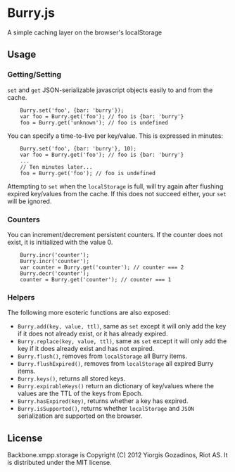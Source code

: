 # Burry.js

A simple caching layer on the browser's localStorage

## Usage

### Getting/Setting

`set` and `get` JSON-serializable javascript objects easily to and from the cache.

        Burry.set('foo', {bar: 'burry'});
        var foo = Burry.get('foo'); // foo is {bar: 'burry'}
        foo = Burry.get('unknown'); // foo is undefined

You can specify a time-to-live per key/value. This is expressed in minutes:

        Burry.set('foo', {bar: 'burry'}, 10);
        var foo = Burry.get('foo'); // foo is {bar: 'burry'}
        ...
        // Ten minutes later...
        foo = Burry.get('foo'); // foo is undefined

Attempting to `set` when the `localStorage` is full, will try again after flushing expired key/values from the cache. If this does not succeed either, your `set` will be ignored.

### Counters

You can increment/decrement persistent counters. If the counter does not exist, it is initialized with the value 0.

        Burry.incr('counter');
        Burry.incr('counter');
        var counter = Burry.get('counter'); // counter === 2
        Burry.decr('counter');
        counter = Burry.get('counter'); // counter === 1

### Helpers

The following more esoteric functions are also exposed:

 * `Burry.add(key, value, ttl)`, same as `set` except it will only add the key if it does not already exist, or it has already expired.
 * `Burry.replace(key, value, ttl)`, same as `set` except it will only add the key if it does already exist and has not expired.
 * `Burry.flush()`, removes from `localStorage` all Burry items.
 * `Burry.flushExpired()`, removes from `localStorage` all expired Burry items.
 * `Burry.keys()`, returns all stored keys.
 * `Burry.expirableKeys()` return an dictionary of key/values where the values are the TTL of the keys from Epoch.
 * `Burry.hasExpired(key)`, returns whether a key has expired.
 * `Burry.isSupported()`, returns whether `localStorage` and `JSON` serialization are supported on the browser.

## License

Backbone.xmpp.storage is Copyright (C) 2012 Yiorgis Gozadinos, Riot AS.
It is distributed under the MIT license.